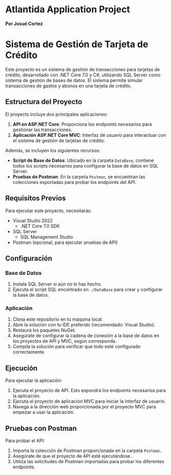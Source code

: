 # Atlantida Application Project
**Por Josué Cortez**


# Sistema de Gestión de Tarjeta de Crédito

Este proyecto es un sistema de gestión de transacciones para tarjetas de crédito, desarrollado con .NET Core 7.0 y C#, utilizando SQL Server como sistema de gestión de bases de datos. El sistema permite simular transacciones de gastos y abonos en una tarjeta de crédito.

## Estructura del Proyecto

El proyecto incluye dos principales aplicaciones:

1. **API en ASP.NET Core**: Proporciona los endpoints necesarios para gestionar las transacciones.
2. **Aplicación ASP.NET Core MVC**: Interfaz de usuario para interactuar con el sistema de gestión de tarjetas de crédito.

Además, se incluyen los siguientes recursos:

- **Script de Base de Datos**: Ubicado en la carpeta `DataBase`, contiene todos los scripts necesarios para configurar la base de datos en SQL Server.
- **Pruebas de Postman**: En la carpeta `Postman`, se encuentran las colecciones exportadas para probar los endpoints del API.

## Requisitos Previos

Para ejecutar este proyecto, necesitarás:

- Visual Studio 2022
    - .NET Core 7.0 SDK
- SQL Server
    - SQL Management Studio
- Postman (opcional, para ejecutar pruebas de API)

## Configuración

### Base de Datos

1. Instala SQL Server si aún no lo has hecho.
2. Ejecuta el script SQL encontrado en `./DataBase` para crear y configurar la base de datos.

### Aplicación

1. Clona este repositorio en tu máquina local.
2. Abre la solución con tu IDE preferido (recomendado: Visual Studio).
3. Restaura los paquetes NuGet.
4. Asegúrate de configurar la cadena de conexión a la base de datos en los proyectos de API y MVC, según corresponda.
5. Compila la solución para verificar que todo esté configurado correctamente.

## Ejecución

Para ejecutar la aplicación:

1. Ejecuta el proyecto de API. Esto expondrá los endpoints necesarios para la aplicación.
2. Ejecuta el proyecto de aplicación MVC para iniciar la interfaz de usuario.
3. Navega a la dirección web proporcionada por el proyecto MVC para empezar a usar la aplicación.

## Pruebas con Postman

Para probar el API:

1. Importa la colección de Postman proporcionada en la carpeta `Postman`.
2. Asegúrate de que el proyecto de API esté ejecutándose.
3. Utiliza las solicitudes de Postman importadas para probar los diferentes endpoints.
